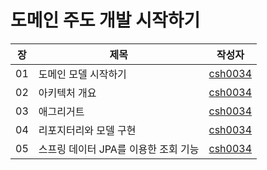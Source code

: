 # 도메인 주도 개발 시작하기

| 장   | 제목                     | 작성자                                                                                                                                                                                                                                                                                                                                                       |
|-----|------------------------|-----------------------------------------------------------------------------------------------------------------------------------------------------------------------------------------------------------------------------------------------------------------------------------------------------------------------------------------------------------|
| 01  | 도메인 모델 시작하기            | [csh0034](https://github.com/csh0034/read-books-for-programmers/blob/main/%EB%8F%84%EB%A9%94%EC%9D%B8%20%EC%A3%BC%EB%8F%84%20%EA%B0%9C%EB%B0%9C%20%EC%8B%9C%EC%9E%91%ED%95%98%EA%B8%B0/01.%20%EB%8F%84%EB%A9%94%EC%9D%B8%20%EB%AA%A8%EB%8D%B8%20%EC%8B%9C%EC%9E%91%ED%95%98%EA%B8%B0/csh0034.md)                                                          |
| 02  | 아키텍처 개요                | [csh0034](https://github.com/csh0034/read-books-for-programmers/blob/main/%EB%8F%84%EB%A9%94%EC%9D%B8%20%EC%A3%BC%EB%8F%84%20%EA%B0%9C%EB%B0%9C%20%EC%8B%9C%EC%9E%91%ED%95%98%EA%B8%B0/02.%20%EC%95%84%ED%82%A4%ED%85%8D%EC%B2%98%20%EA%B0%9C%EC%9A%94/csh0034.md)                                                                                        |
| 03  | 애그리거트                  | [csh0034](https://github.com/csh0034/read-books-for-programmers/blob/main/%EB%8F%84%EB%A9%94%EC%9D%B8%20%EC%A3%BC%EB%8F%84%20%EA%B0%9C%EB%B0%9C%20%EC%8B%9C%EC%9E%91%ED%95%98%EA%B8%B0/03.%20%EC%95%A0%EA%B7%B8%EB%A6%AC%EA%B1%B0%ED%8A%B8/csh0034.md)                                                                                                    |
| 04  | 리포지터리와 모델 구현           | [csh0034](https://github.com/csh0034/read-books-for-programmers/blob/main/%EB%8F%84%EB%A9%94%EC%9D%B8%20%EC%A3%BC%EB%8F%84%20%EA%B0%9C%EB%B0%9C%20%EC%8B%9C%EC%9E%91%ED%95%98%EA%B8%B0/04.%20%EB%A6%AC%ED%8F%AC%EC%A7%80%ED%84%B0%EB%A6%AC%EC%99%80%20%EB%AA%A8%EB%8D%B8%20%EA%B5%AC%ED%98%84/csh0034.md)                                                 |
| 05  | 스프링 데이터 JPA를 이용한 조회 기능 | [csh0034](https://github.com/csh0034/read-books-for-programmers/blob/main/%EB%8F%84%EB%A9%94%EC%9D%B8%20%EC%A3%BC%EB%8F%84%20%EA%B0%9C%EB%B0%9C%20%EC%8B%9C%EC%9E%91%ED%95%98%EA%B8%B0/05.%20%EC%8A%A4%ED%94%84%EB%A7%81%20%EB%8D%B0%EC%9D%B4%ED%84%B0%20JPA%EB%A5%BC%20%EC%9D%B4%EC%9A%A9%ED%95%9C%20%EC%A1%B0%ED%9A%8C%20%EA%B8%B0%EB%8A%A5/csh0034.md) |
